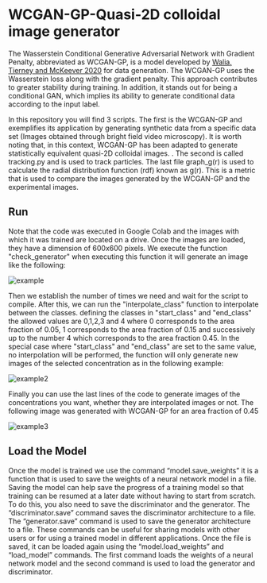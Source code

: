 # WCGAN-GP-Quasi-2D colloidal image generator
The Wasserstein Conditional Generative Adversarial Network with Gradient Penalty, abbreviated as WCGAN-GP, is a model developed by  [Walia, Tierney and McKeever 2020](https://www.researchgate.net/publication/347437993_Synthesising_Tabular_Data_using_Wasserstein_Conditional_GANs_with_Gradient_Penalty_WCGAN-GP)   for data generation. The WCGAN-GP uses the Wasserstein loss along with the gradient penalty. This approach contributes to greater stability during training. In addition, it stands out for being a conditional GAN, which implies its ability to generate conditional data according to the input label.

In this repository you will find 3 scripts. The first is the WCGAN-GP and exemplifies its application by generating synthetic data from a specific data set (Images obtained through bright field video microscopy). It is worth noting that, in this context, WCGAN-GP has been adapted to generate statistically equivalent quasi-2D colloidal images. 
. The second is called tracking.py and is used to track particles. The last file graph_g(r) is used to calculate the radial distribution function (rdf) known as g(r). This is a metric that is used to compare the images generated by the WCGAN-GP and the experimental images.

## Run 
Note that the code was executed in Google Colab and the images with which it was trained are located on a drive. Once the images are loaded, they have a dimension of 600x600 pixels. We execute the function "check_generator" when executing this function it will generate an image like the following:

![example](https://github.com/victorhugo1733/WCGAN-GP-Quasi-2D-colloidal-image-generator/blob/main/Generated%20images/noise_image_Iteration_0.png)

Then we establish the number of times we need and wait for the script to compile. After this, we can run the "interpolate_class" function to interpolate between the classes. defining the classes in "start_class" and "end_class" the allowed values are 0,1,2,3 and 4 where 0 corresponds to the area fraction of 0.05, 1 corresponds to the area fraction of 0.15 and successively up to the number 4 which corresponds to the area fraction 0.45. In the special case where "start_class" and "end_class" are set to the same value, no interpolation will be performed, the function will only generate new images of the selected concentration as in the following example:

![example2](https://github.com/victorhugo1733/WCGAN-GP-Quasi-2D-colloidal-image-generator/blob/main/Generated%20images/area_fraction_0.25.jpg)

Finally you can use the last lines of the code to generate images of the concentrations you want, whether they are interpolated images or not. The following image was generated with WCGAN-GP for an area fraction of 0.45

![example3](https://github.com/victorhugo1733/WCGAN-GP-Quasi-2D-colloidal-image-generator/blob/main/Generated%20images/area_fraction_0.45.jpg)

## Load the Model
Once the model is trained we use the command “model.save_weights” it is a function that is used to save the weights of a neural network model in a file. Saving the model can help save the progress of a training model so that training can be resumed at a later date without having to start from scratch. To do this, you also need to save the discriminator and the generator. The “discriminator.save” command saves the discriminator architecture to a file. The “generator.save” command is used to save the generator architecture to a file. These commands can be useful for sharing models with other users or for using a trained model in different applications.
Once the file is saved, it can be loaded again using the “model.load$\_$weights” and “load$\_$model” commands. The first command loads the weights of a neural network model and the second command is used to load the generator and discriminator.
